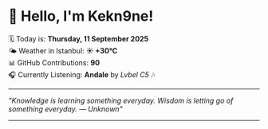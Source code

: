 # 👋 Hello, I'm Kekn9ne!

🗓️ Today is: **Thursday, 11 September 2025**  
🌤️ Weather in Istanbul: **☀️   +30°C**  
📊 GitHub Contributions: **90**  
🎧 Currently Listening: **Andale** by *Lvbel C5* 🎶

---

_"Knowledge is learning something everyday. Wisdom is letting go of something everyday. — *Unknown*"_

---
